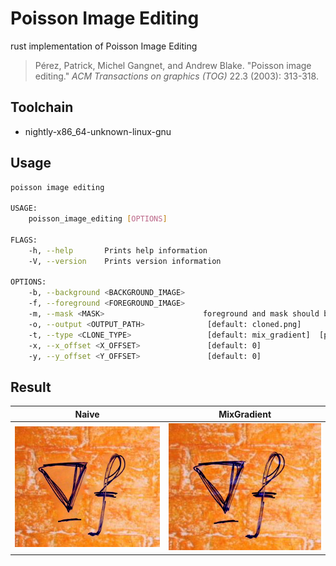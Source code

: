# Poisson Image Editing

rust implementation of Poisson Image Editing

>Pérez, Patrick, Michel Gangnet, and Andrew Blake. "Poisson image editing." *ACM Transactions on graphics (TOG)* 22.3 (2003): 313-318.

## Toolchain

* nightly-x86_64-unknown-linux-gnu

## Usage

```bash
poisson image editing 

USAGE:
    poisson_image_editing [OPTIONS]

FLAGS:
    -h, --help       Prints help information
    -V, --version    Prints version information

OPTIONS:
    -b, --background <BACKGROUND_IMAGE>    
    -f, --foreground <FOREGROUND_IMAGE>    
    -m, --mask <MASK>                      foreground and mask should be of the same size
    -o, --output <OUTPUT_PATH>              [default: cloned.png]
    -t, --type <CLONE_TYPE>                 [default: mix_gradient]  [possible values: naive, mix_gradient]
    -x, --x_offset <X_OFFSET>               [default: 0]
    -y, --y_offset <Y_OFFSET>               [default: 0]
```

## Result

| Naive                     | MixGradient                             |
| ------------------------- | --------------------------------------- |
| ![naive](./img/naive.png) | ![mix_gradient](./img/mix_gradient.png) |

